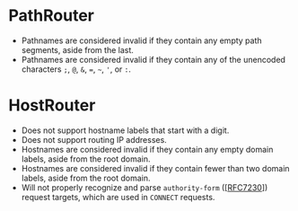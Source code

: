 # PathRouter
* Pathnames are considered invalid if they contain any empty path segments, aside from the last.
* Pathnames are considered invalid if they contain any of the unencoded characters `;`, `@`, `&`, `=`, `~`, `'`, or `:`.

# HostRouter
* Does not support hostname labels that start with a digit.
* Does not support routing IP addresses.
* Hostnames are considered invalid if they contain any empty domain labels, aside from the root domain.
* Hostnames are considered invalid if they contain fewer than two domain labels, aside from the root domain.
* Will not properly recognize and parse `authority-form` ([[RFC7230](https://tools.ietf.org/html/rfc7230#section-5.3.3)]) request targets, which are used in `CONNECT` requests.
